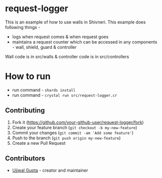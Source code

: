 # request-logger

This is an example of how to use walls in Shivneri. This example does following things - 

* logs when request comes & when request goes
* maintains a request counter which can be accessed in any components - wall, shield, guard & controller

Wall code is in src/walls & controller code is in src/controllers

# How to run

* run command - `shards install`
* run command - `crystal run src/request-logger.cr`

## Contributing

1. Fork it (<https://github.com/your-github-user/request-logger/fork>)
2. Create your feature branch (`git checkout -b my-new-feature`)
3. Commit your changes (`git commit -am 'Add some feature'`)
4. Push to the branch (`git push origin my-new-feature`)
5. Create a new Pull Request

## Contributors

- [Ujjwal Gupta](https://github.com/your-github-user) - creator and maintainer
